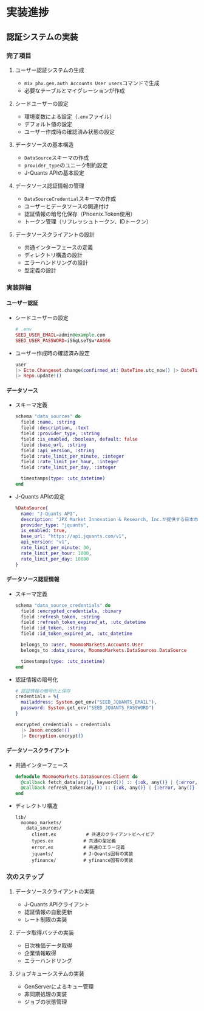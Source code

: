 # 実装進捗

## 認証システムの実装

### 完了項目
1. ユーザー認証システムの生成
   - `mix phx.gen.auth Accounts User users`コマンドで生成
   - 必要なテーブルとマイグレーションが作成

2. シードユーザーの設定
   - 環境変数による設定（`.env`ファイル）
   - デフォルト値の設定
   - ユーザー作成時の確認済み状態の設定

3. データソースの基本構造
   - `DataSource`スキーマの作成
   - `provider_type`のユニーク制約設定
   - J-Quants APIの基本設定

4. データソース認証情報の管理
   - `DataSourceCredential`スキーマの作成
   - ユーザーとデータソースの関連付け
   - 認証情報の暗号化保存（Phoenix.Token使用）
   - トークン管理（リフレッシュトークン、IDトークン）

5. データソースクライアントの設計
   - 共通インターフェースの定義
   - ディレクトリ構造の設計
   - エラーハンドリングの設計
   - 型定義の設計

### 実装詳細

#### ユーザー認証
- シードユーザーの設定
  ```elixir
  # .env
  SEED_USER_EMAIL=admin@example.com
  SEED_USER_PASSWORD=iS6gLseT$w*AA666
  ```
- ユーザー作成時の確認済み設定
  ```elixir
  user
  |> Ecto.Changeset.change(confirmed_at: DateTime.utc_now() |> DateTime.truncate(:second))
  |> Repo.update!()
  ```

#### データソース
- スキーマ定義
  ```elixir
  schema "data_sources" do
    field :name, :string
    field :description, :text
    field :provider_type, :string
    field :is_enabled, :boolean, default: false
    field :base_url, :string
    field :api_version, :string
    field :rate_limit_per_minute, :integer
    field :rate_limit_per_hour, :integer
    field :rate_limit_per_day, :integer

    timestamps(type: :utc_datetime)
  end
  ```
- J-Quants APIの設定
  ```elixir
  %DataSource{
    name: "J-Quants API",
    description: "JPX Market Innovation & Research, Inc.が提供する日本市場の金融データAPI",
    provider_type: "jquants",
    is_enabled: true,
    base_url: "https://api.jquants.com/v1",
    api_version: "v1",
    rate_limit_per_minute: 30,
    rate_limit_per_hour: 1000,
    rate_limit_per_day: 10000
  }
  ```

#### データソース認証情報
- スキーマ定義
  ```elixir
  schema "data_source_credentials" do
    field :encrypted_credentials, :binary
    field :refresh_token, :string
    field :refresh_token_expired_at, :utc_datetime
    field :id_token, :string
    field :id_token_expired_at, :utc_datetime

    belongs_to :user, MoomooMarkets.Accounts.User
    belongs_to :data_source, MoomooMarkets.DataSources.DataSource

    timestamps(type: :utc_datetime)
  end
  ```
- 認証情報の暗号化
  ```elixir
  # 認証情報の暗号化と保存
  credentials = %{
    mailaddress: System.get_env("SEED_JQUANTS_EMAIL"),
    password: System.get_env("SEED_JQUANTS_PASSWORD")
  }

  encrypted_credentials = credentials
    |> Jason.encode!()
    |> Encryption.encrypt()
  ```

#### データソースクライアント
- 共通インターフェース
  ```elixir
  defmodule MoomooMarkets.DataSources.Client do
    @callback fetch_data(any(), keyword()) :: {:ok, any()} | {:error, any()}
    @callback refresh_token(any()) :: {:ok, any()} | {:error, any()}
  end
  ```
- ディレクトリ構造
  ```
  lib/
    moomoo_markets/
      data_sources/
        client.ex           # 共通のクライアントビヘイビア
        types.ex           # 共通の型定義
        error.ex           # 共通のエラー定義
        jquants/           # J-Quants固有の実装
        yfinance/          # yfinance固有の実装
  ```

### 次のステップ
1. データソースクライアントの実装
   - J-Quants APIクライアント
   - 認証情報の自動更新
   - レート制限の実装

2. データ取得バッチの実装
   - 日次株価データ取得
   - 企業情報取得
   - エラーハンドリング

3. ジョブキューシステムの実装
   - GenServerによるキュー管理
   - 非同期処理の実装
   - ジョブの状態管理 